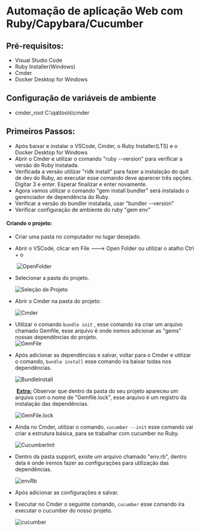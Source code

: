 # Automação de aplicação Web com Ruby/Capybara/Cucumber

## Pré-requisitos:

- Visual Studio Code
- Ruby Installer(Windows)
- Cmder
- Docker Desktop for Windows

## Configuração de variáveis de ambiente

- cmder_root C:\qa\tools\cmder

## Primeiros Passos:

- Após baixar e instalar o VSCode, Cmder, o Ruby Installer(LTS) e o Docker Desktop for Windows
- Abrir o Cmder e utilizar o comando "ruby --version" para verificar a versão do Ruby instalada.
- Verificada a versão utilizar "ridk install" para fazer a instalação do quit de dev do Ruby, ao executar esse comando deve aparecer três opções. Digitar 3 e enter. Esperar finalizar e enter novamente.
- Agora vamos utilizar o comando "gem install bundler" será instalado o gerenciador de dependência do Ruby.
- Verificar a versão do bundler instalada, usar "bundler --version"
- Verificar configuração de ambiente do ruby "gem env"

#### Criando o projeto:

- Criar uma pasta no computador no lugar desejado.

- Abrir o VSCode, clicar em File ---> Open Folder  ou utilizar o atalho Ctrl + o 

  ​	![OpenFolder](https://i.ibb.co/MSvCWzx/image-20200709161110618.png)

- Selecionar a pasta do projeto.

  ![Seleção de Projeto](https://i.ibb.co/syK5VLx/image-20200709161204639.png)

- Abrir o Cmder na pasta do projeto:

  ![Cmder](https://i.ibb.co/KVvCRBT/image-20200709161301338.png)

-  Utilizar o comando `bundle init` , esse comando ira criar um arquivo chamado  Gemfile, esse arquivo é onde iremos adicionar as "gems" nossas dependências do projeto.  
  ![GemFile](https://i.ibb.co/PYhPWhn/image-20200709162321483.png)

- Após adicionar as dependências e salvar, voltar para o Cmder e utilizar o comando,  `bundle install` esse comando ira baixar todas nos dependências.

  ![BundleInstall](https://i.ibb.co/9rJPdzm/image-20200709162751336.png)

  ​	**<u>Extra:</u>** Observar que dentro da pasta do seu projeto apareceu um arquivo com o nome de "Gemfile.lock", esse arquivo
  é um registro da instalação das dependências.

  ![GemFile.lock](https://i.ibb.co/PghtFF2/image-20200709162818471.png)

- Ainda no Cmder, utilizar o comando,  `cucumber --init` esse comando vai criar a estrutura básica, para se trabalhar com cucumber no Ruby.

  ![CucumberInit](https://i.ibb.co/FsCb6y8/image-20200709163258487.png)

- Dentro da pasta support, existe um arquivo chamado "env.rb", dentro dela é onde iremos fazer as configurações para utilização das dependências.

  ![envRb](https://i.ibb.co/xCQPGYk/image-20200709163449988.png) 

- Após adicionar as configurações e salvar. 

- Executar no Cmder o seguinte comando,  `cucumber` esse comando ira executar o cucumber do nosso projeto.

  ![cucumber](https://i.ibb.co/BN5vQfk/image-20200709163816011.png)

  
